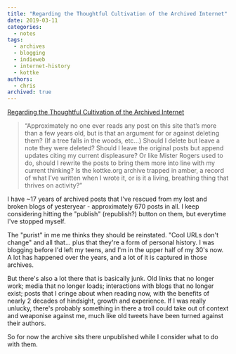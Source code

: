 ```yaml
---
title: "Regarding the Thoughtful Cultivation of the Archived Internet"
date: 2019-03-11
categories:
  - notes
tags:
  - archives
  - blogging
  - indieweb
  - internet-history
  - kottke
authors:
  - chris
archived: true
---
```

[Regarding the Thoughtful Cultivation of the Archived Internet](https://kottke.org/19/03/regarding-the-thoughtful-cultivation-of-the-archived-internet)

> “Approximately no one ever reads any post on this site that’s more than a few years old, but is that an argument for or against deleting them? (If a tree falls in the woods, etc…) Should I delete but leave a note they were deleted? Should I leave the original posts but append updates citing my current displeasure? Or like Mister Rogers used to do, should I rewrite the posts to bring them more into line with my current thinking? Is the kottke.org archive trapped in amber, a record of what I’ve written when I wrote it, or is it a living, breathing thing that thrives on activity?”

I have ~17 years of archived posts that I've rescued from my lost and broken blogs of yesteryear - approximately 670 posts in all. I keep considering hitting the "publish" (republish?) button on them, but everytime I've stopped myself.

The "purist" in me me thinks they should be reinstated. "Cool URLs don't change" and all that... plus that they're a form of personal history. I was blogging before I'd left my teens, and I'm in the upper half of my 30's now. A lot has happened over the years, and a lot of it is captured in those archives.

But there's also a lot there that is basically junk. Old links that no longer work; media that no longer loads; interactions with blogs that no longer exist; posts that I cringe about when reading now, with the benefits of nearly 2 decades of hindsight, growth and experience. If I was really unlucky, there's probably something in there a troll could take out of context and weaponise against me, much like old tweets have been turned against their authors.

So for now the archive sits there unpublished while I consider what to do with them.
